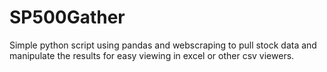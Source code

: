 # SP500Gather
 
Simple python script using pandas and webscraping to pull stock data and manipulate the results for easy viewing in excel or other csv viewers.
